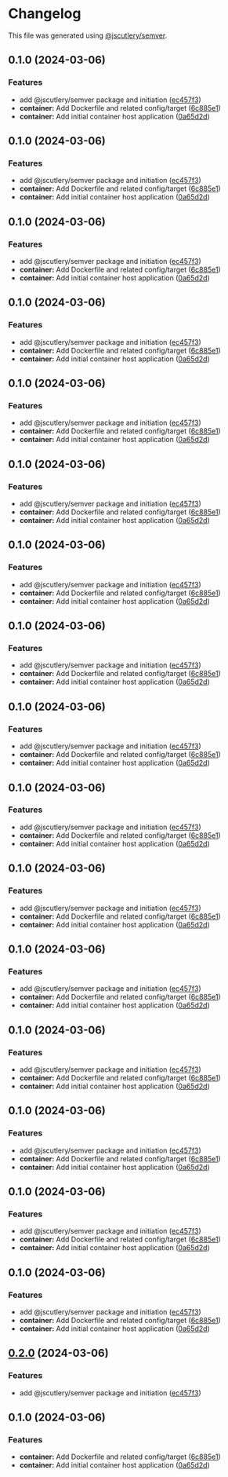 # Changelog

This file was generated using [@jscutlery/semver](https://github.com/jscutlery/semver).

## 0.1.0 (2024-03-06)


### Features

* add @jscutlery/semver package and initiation ([ec457f3](/jdwillmsen/jdw/commit/ec457f35a7881226ca2c7ad13abaf6a0c4c16c4f))
* **container:** Add Dockerfile and related config/target ([6c885e1](/jdwillmsen/jdw/commit/6c885e13bf25f3e6adb54838011f3bb9275c693f))
* **container:** Add initial container host application ([0a65d2d](/jdwillmsen/jdw/commit/0a65d2da0813beddb63f01a28e0f0efd0b5812b5))

## 0.1.0 (2024-03-06)


### Features

* add @jscutlery/semver package and initiation ([ec457f3](/jdwillmsen/jdw/commit/ec457f35a7881226ca2c7ad13abaf6a0c4c16c4f))
* **container:** Add Dockerfile and related config/target ([6c885e1](/jdwillmsen/jdw/commit/6c885e13bf25f3e6adb54838011f3bb9275c693f))
* **container:** Add initial container host application ([0a65d2d](/jdwillmsen/jdw/commit/0a65d2da0813beddb63f01a28e0f0efd0b5812b5))

## 0.1.0 (2024-03-06)


### Features

* add @jscutlery/semver package and initiation ([ec457f3](/jdwillmsen/jdw/commit/ec457f35a7881226ca2c7ad13abaf6a0c4c16c4f))
* **container:** Add Dockerfile and related config/target ([6c885e1](/jdwillmsen/jdw/commit/6c885e13bf25f3e6adb54838011f3bb9275c693f))
* **container:** Add initial container host application ([0a65d2d](/jdwillmsen/jdw/commit/0a65d2da0813beddb63f01a28e0f0efd0b5812b5))

## 0.1.0 (2024-03-06)


### Features

* add @jscutlery/semver package and initiation ([ec457f3](/jdwillmsen/jdw/commit/ec457f35a7881226ca2c7ad13abaf6a0c4c16c4f))
* **container:** Add Dockerfile and related config/target ([6c885e1](/jdwillmsen/jdw/commit/6c885e13bf25f3e6adb54838011f3bb9275c693f))
* **container:** Add initial container host application ([0a65d2d](/jdwillmsen/jdw/commit/0a65d2da0813beddb63f01a28e0f0efd0b5812b5))

## 0.1.0 (2024-03-06)


### Features

* add @jscutlery/semver package and initiation ([ec457f3](/jdwillmsen/jdw/commit/ec457f35a7881226ca2c7ad13abaf6a0c4c16c4f))
* **container:** Add Dockerfile and related config/target ([6c885e1](/jdwillmsen/jdw/commit/6c885e13bf25f3e6adb54838011f3bb9275c693f))
* **container:** Add initial container host application ([0a65d2d](/jdwillmsen/jdw/commit/0a65d2da0813beddb63f01a28e0f0efd0b5812b5))

## 0.1.0 (2024-03-06)


### Features

* add @jscutlery/semver package and initiation ([ec457f3](/jdwillmsen/jdw/commit/ec457f35a7881226ca2c7ad13abaf6a0c4c16c4f))
* **container:** Add Dockerfile and related config/target ([6c885e1](/jdwillmsen/jdw/commit/6c885e13bf25f3e6adb54838011f3bb9275c693f))
* **container:** Add initial container host application ([0a65d2d](/jdwillmsen/jdw/commit/0a65d2da0813beddb63f01a28e0f0efd0b5812b5))

## 0.1.0 (2024-03-06)


### Features

* add @jscutlery/semver package and initiation ([ec457f3](/jdwillmsen/jdw/commit/ec457f35a7881226ca2c7ad13abaf6a0c4c16c4f))
* **container:** Add Dockerfile and related config/target ([6c885e1](/jdwillmsen/jdw/commit/6c885e13bf25f3e6adb54838011f3bb9275c693f))
* **container:** Add initial container host application ([0a65d2d](/jdwillmsen/jdw/commit/0a65d2da0813beddb63f01a28e0f0efd0b5812b5))

## 0.1.0 (2024-03-06)


### Features

* add @jscutlery/semver package and initiation ([ec457f3](/jdwillmsen/jdw/commit/ec457f35a7881226ca2c7ad13abaf6a0c4c16c4f))
* **container:** Add Dockerfile and related config/target ([6c885e1](/jdwillmsen/jdw/commit/6c885e13bf25f3e6adb54838011f3bb9275c693f))
* **container:** Add initial container host application ([0a65d2d](/jdwillmsen/jdw/commit/0a65d2da0813beddb63f01a28e0f0efd0b5812b5))

## 0.1.0 (2024-03-06)


### Features

* add @jscutlery/semver package and initiation ([ec457f3](/jdwillmsen/jdw/commit/ec457f35a7881226ca2c7ad13abaf6a0c4c16c4f))
* **container:** Add Dockerfile and related config/target ([6c885e1](/jdwillmsen/jdw/commit/6c885e13bf25f3e6adb54838011f3bb9275c693f))
* **container:** Add initial container host application ([0a65d2d](/jdwillmsen/jdw/commit/0a65d2da0813beddb63f01a28e0f0efd0b5812b5))

## 0.1.0 (2024-03-06)


### Features

* add @jscutlery/semver package and initiation ([ec457f3](/jdwillmsen/jdw/commit/ec457f35a7881226ca2c7ad13abaf6a0c4c16c4f))
* **container:** Add Dockerfile and related config/target ([6c885e1](/jdwillmsen/jdw/commit/6c885e13bf25f3e6adb54838011f3bb9275c693f))
* **container:** Add initial container host application ([0a65d2d](/jdwillmsen/jdw/commit/0a65d2da0813beddb63f01a28e0f0efd0b5812b5))

## 0.1.0 (2024-03-06)


### Features

* add @jscutlery/semver package and initiation ([ec457f3](/jdwillmsen/jdw/commit/ec457f35a7881226ca2c7ad13abaf6a0c4c16c4f))
* **container:** Add Dockerfile and related config/target ([6c885e1](/jdwillmsen/jdw/commit/6c885e13bf25f3e6adb54838011f3bb9275c693f))
* **container:** Add initial container host application ([0a65d2d](/jdwillmsen/jdw/commit/0a65d2da0813beddb63f01a28e0f0efd0b5812b5))

## 0.1.0 (2024-03-06)


### Features

* add @jscutlery/semver package and initiation ([ec457f3](/jdwillmsen/jdw/commit/ec457f35a7881226ca2c7ad13abaf6a0c4c16c4f))
* **container:** Add Dockerfile and related config/target ([6c885e1](/jdwillmsen/jdw/commit/6c885e13bf25f3e6adb54838011f3bb9275c693f))
* **container:** Add initial container host application ([0a65d2d](/jdwillmsen/jdw/commit/0a65d2da0813beddb63f01a28e0f0efd0b5812b5))

## 0.1.0 (2024-03-06)


### Features

* add @jscutlery/semver package and initiation ([ec457f3](/jdwillmsen/jdw/commit/ec457f35a7881226ca2c7ad13abaf6a0c4c16c4f))
* **container:** Add Dockerfile and related config/target ([6c885e1](/jdwillmsen/jdw/commit/6c885e13bf25f3e6adb54838011f3bb9275c693f))
* **container:** Add initial container host application ([0a65d2d](/jdwillmsen/jdw/commit/0a65d2da0813beddb63f01a28e0f0efd0b5812b5))

## 0.1.0 (2024-03-06)


### Features

* add @jscutlery/semver package and initiation ([ec457f3](/jdwillmsen/jdw/commit/ec457f35a7881226ca2c7ad13abaf6a0c4c16c4f))
* **container:** Add Dockerfile and related config/target ([6c885e1](/jdwillmsen/jdw/commit/6c885e13bf25f3e6adb54838011f3bb9275c693f))
* **container:** Add initial container host application ([0a65d2d](/jdwillmsen/jdw/commit/0a65d2da0813beddb63f01a28e0f0efd0b5812b5))

## 0.1.0 (2024-03-06)


### Features

* add @jscutlery/semver package and initiation ([ec457f3](/jdwillmsen/jdw/commit/ec457f35a7881226ca2c7ad13abaf6a0c4c16c4f))
* **container:** Add Dockerfile and related config/target ([6c885e1](/jdwillmsen/jdw/commit/6c885e13bf25f3e6adb54838011f3bb9275c693f))
* **container:** Add initial container host application ([0a65d2d](/jdwillmsen/jdw/commit/0a65d2da0813beddb63f01a28e0f0efd0b5812b5))

## 0.1.0 (2024-03-06)


### Features

* add @jscutlery/semver package and initiation ([ec457f3](/jdwillmsen/jdw/commit/ec457f35a7881226ca2c7ad13abaf6a0c4c16c4f))
* **container:** Add Dockerfile and related config/target ([6c885e1](/jdwillmsen/jdw/commit/6c885e13bf25f3e6adb54838011f3bb9275c693f))
* **container:** Add initial container host application ([0a65d2d](/jdwillmsen/jdw/commit/0a65d2da0813beddb63f01a28e0f0efd0b5812b5))

## [0.2.0](/jdwillmsen/jdw/compare/container-0.1.0...container-0.2.0) (2024-03-06)


### Features

* add @jscutlery/semver package and initiation ([ec457f3](/jdwillmsen/jdw/commit/ec457f35a7881226ca2c7ad13abaf6a0c4c16c4f))

## 0.1.0 (2024-03-06)


### Features

* **container:** Add Dockerfile and related config/target ([6c885e1](/jdwillmsen/jdw/commit/6c885e13bf25f3e6adb54838011f3bb9275c693f))
* **container:** Add initial container host application ([0a65d2d](/jdwillmsen/jdw/commit/0a65d2da0813beddb63f01a28e0f0efd0b5812b5))
